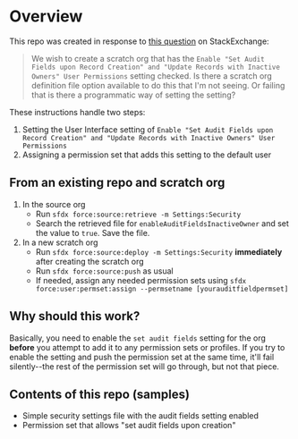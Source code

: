 # Overview
This repo was created in response to [this question](https://salesforce.stackexchange.com/questions/189305/metadata-for-user-interface-options) on StackExchange:
> We wish to create a scratch org that has the `Enable "Set Audit Fields upon Record Creation" and "Update Records with Inactive Owners" User Permissions` setting checked.
> Is there a scratch org definition file option available to do this that I'm not seeing. Or failing that is there a programmatic way of setting the setting? 

These instructions handle two steps:
1. Setting the User Interface setting of `Enable "Set Audit Fields upon Record Creation" and "Update Records with Inactive Owners" User Permissions`
2. Assigning a permission set that adds this setting to the default user

## From an existing repo and scratch org
1. In the source org
   - Run `sfdx force:source:retrieve -m Settings:Security`
   - Search the retrieved file for `enableAuditFieldsInactiveOwner` and set the value to `true`. Save the file.
2. In a new scratch org
   - Run `sfdx force:source:deploy -m Settings:Security` **immediately** after creating the scratch org
   - Run `sfdx force:source:push` as usual
   - If needed, assign any needed permission sets using `sfdx force:user:permset:assign --permsetname [yourauditfieldpermset]`

## Why should this work?
Basically, you need to enable the `set audit fields` setting for the org **before** you attempt to add it to any permission sets or profiles. If you try to enable the setting and push the permission set at the same time, it'll fail silently--the rest of the permission set will go through, but not that piece.

  [1]: https://github.com/allisonletts/sfdx-audit-fields-sample/blob/master/README.md

## Contents of this repo (samples)
- Simple security settings file with the audit fields setting enabled
- Permission set that allows "set audit fields upon creation"
